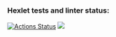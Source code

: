 ### Hexlet tests and linter status:
[![Actions Status](https://github.com/kilobbo/java-project-61/workflows/hexlet-check/badge.svg)](https://github.com/kilobbo/java-project-61/actions)
<a href="https://codeclimate.com/github/kilobbo/java-project-61/maintainability"><img src="https://api.codeclima
te.com/v1/badges/542e174b1ca5d3d84c83/maintainability" /></a>


